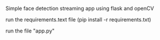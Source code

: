 Simple face detection streaming app using flask and openCV

run the requirements.text file (pip install -r requirements.txt)

run the file "app.py"
